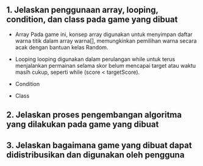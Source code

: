 ## 1. Jelaskan penggunaan array, looping, condition, dan class pada game yang dibuat
- Array
Pada game ini, konsep array digunakan untuk menyimpan daftar warna titik dalam array warna[], memungkinkan pemilihan warna secara acak dengan bantuan kelas Random.
- Looping
looping digunakan dalam perulangan while untuk terus menjalankan permainan selama skor belum mencapai target atau waktu masih cukup, seperti while (score < targetScore).
- Condition
  
- Class
## 2. Jelaskan proses pengembangan algoritma yang dilakukan pada game yang dibuat
## 3. Jelaskan bagaimana game yang dibuat dapat didistribusikan dan digunakan oleh pengguna
